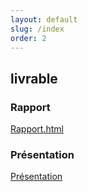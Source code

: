 ```yaml
---
layout: default
slug: /index
order: 2
---
```


 <!--  -->


 
## livrable

### Rapport 
[Rapport.html](http://labs-web.github.io/lab-laravel-starter/rapport.html)

### Présentation 
[Présentation](http://labs-web.github.io/lab-laravel-starter/presentation.html)